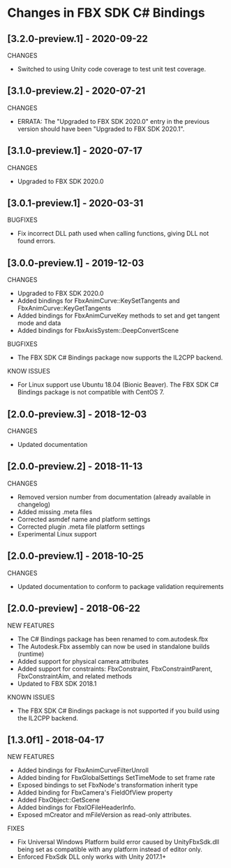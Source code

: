 # Changes in FBX SDK C# Bindings

## [3.2.0-preview.1] - 2020-09-22

CHANGES
* Switched to using Unity code coverage to test unit test coverage.

## [3.1.0-preview.2] - 2020-07-21

CHANGES
* ERRATA: The "Upgraded to FBX SDK 2020.0" entry in the previous version should have been "Upgraded to FBX SDK 2020.1".

## [3.1.0-preview.1] - 2020-07-17

CHANGES
* Upgraded to FBX SDK 2020.0

## [3.0.1-preview.1] - 2020-03-31

BUGFIXES
* Fix incorrect DLL path used when calling functions, giving DLL not found errors.

## [3.0.0-preview.1] - 2019-12-03

CHANGES
* Upgraded to FBX SDK 2020.0
* Added bindings for FbxAnimCurve::KeySetTangents and FbxAnimCurve::KeyGetTangents
* Added bindings for FbxAnimCurveKey methods to set and get tangent mode and data
* Added bindings for FbxAxisSystem::DeepConvertScene

BUGFIXES
* The FBX SDK C# Bindings package now supports the IL2CPP backend.

KNOW ISSUES
* For Linux support use Ubuntu 18.04 (Bionic Beaver). The FBX SDK C# Bindings package is not compatible with CentOS 7.

## [2.0.0-preview.3] - 2018-12-03

CHANGES
* Updated documentation

## [2.0.0-preview.2] - 2018-11-13

CHANGES
* Removed version number from documentation (already available in changelog)
* Added missing .meta files
* Corrected asmdef name and platform settings
* Corrected plugin .meta file platform settings
* Experimental Linux support

## [2.0.0-preview.1] - 2018-10-25

CHANGES
* Updated documentation to conform to package validation requirements

## [2.0.0-preview] - 2018-06-22

NEW FEATURES
* The C# Bindings package has been renamed to com.autodesk.fbx
* The Autodesk.Fbx assembly can now be used in standalone builds (runtime)
* Added support for physical camera attributes
* Added support for constraints: FbxConstraint, FbxConstraintParent, FbxConstraintAim, and related methods
* Updated to FBX SDK 2018.1

KNOWN ISSUES
* The FBX SDK C# Bindings package is not supported if you build using the IL2CPP backend.

## [1.3.0f1] - 2018-04-17

NEW FEATURES
* Added bindings for FbxAnimCurveFilterUnroll
* Added binding for FbxGlobalSettings SetTimeMode to set frame rate
* Exposed bindings to set FbxNode's transformation inherit type
* Added binding for FbxCamera's FieldOfView property
* Added FbxObject::GetScene
* Added bindings for FbxIOFileHeaderInfo. 
* Exposed mCreator and mFileVersion as read-only attributes.

FIXES
* Fix Universal Windows Platform build error caused by UnityFbxSdk.dll being set as compatible with any platform instead of editor only.
* Enforced FbxSdk DLL only works with Unity 2017.1+

